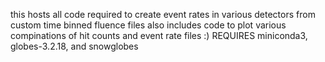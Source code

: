 this hosts all code required to create event rates in various detectors from custom time binned fluence files
also includes code to plot various compinations of hit counts and event rate files :) 
REQUIRES miniconda3, globes-3.2.18, and snowglobes
